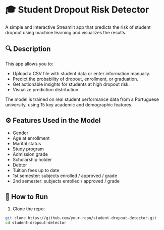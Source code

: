 # 🎓 Student Dropout Risk Detector

A simple and interactive Streamlit app that predicts the risk of student dropout using machine learning and visualizes the results.

## 🔍 Description

This app allows you to:
- Upload a CSV file with student data or enter information manually.
- Predict the probability of dropout, enrollment, or graduation.
- Get actionable insights for students at high dropout risk.
- Visualize prediction distribution.

The model is trained on real student performance data from a Portuguese university, using 15 key academic and demographic features.

## ⚙️ Features Used in the Model

- Gender
- Age at enrollment
- Marital status
- Study program
- Admission grade
- Scholarship holder
- Debtor
- Tuition fees up to date
- 1st semester: subjects enrolled / approved / grade
- 2nd semester: subjects enrolled / approved / grade

## 🚀 How to Run

1. Clone the repo:

```bash
git clone https://github.com/your-repo/student-dropout-detector.git
cd student-dropout-detector
